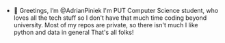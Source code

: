 - 👋 Greetings, I’m @AdrianPiniek
I'm PUT Computer Science student, who loves all the tech stuff so I don't have that much time coding beyond university.
Most of my repos are private, so there isn't much
I like python and data in general
That's all folks!
<!---
AdrianPiniek/AdrianPiniek is a ✨ special ✨ repository because its `README.md` (this file) appears on your GitHub profile.
You can click the Preview link to take a look at your changes.
--->
